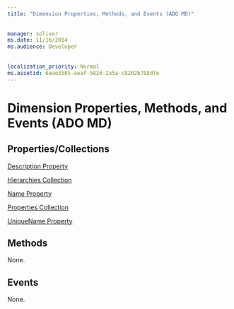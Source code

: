 ```yaml
---
title: "Dimension Properties, Methods, and Events (ADO MD)"
  
  
manager: soliver
ms.date: 11/16/2014
ms.audience: Developer
 
  
localization_priority: Normal
ms.assetid: 6aae3565-aeaf-582d-2a5a-c8202b788dfe
---
```


# Dimension Properties, Methods, and Events (ADO MD)

## Properties/Collections

[Description Property](description-property-ado-md.md)
  
[Hierarchies Collection](hierarchies-collection-ado-md.md)
  
[Name Property](name-property-ado-md.md)
  
[Properties Collection](properties-collection-ado.md)
  
[UniqueName Property](uniquename-property-ado-md.md)
  
## Methods

None.
  
## Events

None.
  

